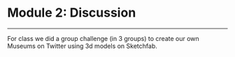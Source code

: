 # Module 2: Discussion
---

For class we did a group challenge (in 3 groups) to create our own Museums on Twitter using 3d models on Sketchfab.